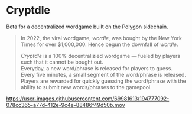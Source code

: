 # Cryptdle

Beta for a decentralized wordgame built on the Polygon sidechain.

> In 2022, the viral wordgame, *wordle*, was bought by the New York Times for over $1,000,000. Hence begun the downfall of *wordle*. 
>
> *Cryptdle* is a 100% decentralizied wordgame — fueled by players such that it cannot be bought out.\
> Everyday, a new word/phrase is released for players to guess.\
> Every five minutes, a small segment of the word/phrase is released.\
> Players are rewarded for quickly guessing the word/phrase with the ability to submit new words/phrases to the gamepool.

https://user-images.githubusercontent.com/69981613/194777092-078cc365-a77d-412e-9c4e-88486f49d50b.mov
